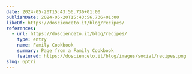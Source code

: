 ```yaml
---
date: 2024-05-20T15:43:56.736+01:00
publishDate: 2024-05-20T15:43:56.736+01:00
likeOf: https://doscienceto.it/blog/recipes/
references:
  - url: https://doscienceto.it/blog/recipes/
    type: entry
    name: Family Cookbook
    summary: Page from a Family Cookbook
    featured: https://doscienceto.it/blog/images/social/recipes.png
slug: 6ptri
---
```

